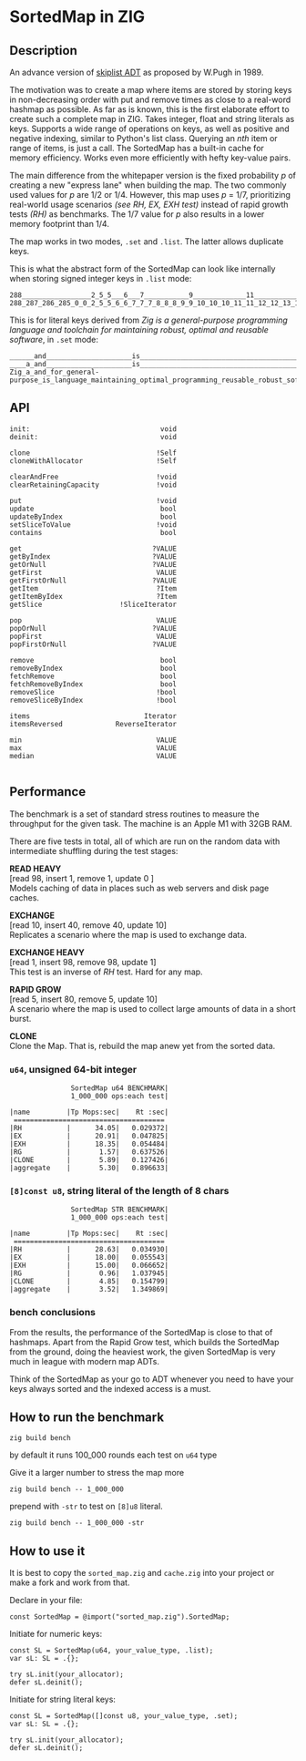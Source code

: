# SortedMap in ZIG

## Description
An advance version of [skiplist ADT](https://en.wikipedia.org/wiki/Skip_list) as proposed by W.Pugh in 1989.

The motivation was to create a map where items are stored by storing keys in non-decreasing order with put and remove times as close to a real-word hashmap as possible. As far as is known, this is the first elaborate effort to create such a complete map in ZIG. Takes integer, float and string literals as keys. Supports a wide range of operations on keys, as well as positive and negative indexing, similar to Python's list class. Querying an *nth* item or range of items, is just a call. The SortedMap has a built-in cache for memory efficiency. Works even more efficiently with hefty key-value pairs.

The main difference from the whitepaper version is the fixed probability *p* of creating a new "express lane" when building the map. The two commonly used values for *p* are 1/2 or 1/4. However, this map uses *p* = 1/7, prioritizing real-world usage scenarios *(see RH, EX, EXH test)* instead of rapid growth tests *(RH)* as benchmarks. The 1/7 value for *p* also results in a lower memory footprint than 1/4. 

The map works in two modes, `.set` and `.list`. The latter allows duplicate keys.

This is what the abstract form of the SortedMap can look like internally when storing signed integer keys in `.list` mode:

```______________________5_____6_____________________________11________________________________________________
288_________________2_5_5___6___7___________9_____________11__________________________________51_52____54___
288_287_286_285_0_0_2_5_5_6_6_7_7_7_8_8_8_9_9_10_10_10_11_11_12_12_13_13_13_14_14_15_15_15_50_51_52_53_54_55
```

This is for literal keys derived from *Zig is a general-purpose programming language and toolchain for maintaining robust, optimal and reusable software*, in `.set` mode:

```______and_____________________is____________________________________________________________________________
______and_____________________is____________________________________________________________________________
____a_and_____________________is___________________________________________________robust___________________
Zig_a_and_for_general-purpose_is_language_maintaining_optimal_programming_reusable_robust_software_toolchain
```

## API
```
init:                                void
deinit:                              void

clone                               !Self
cloneWithAllocator                  !Self

clearAndFree                        !void
clearRetainingCapacity              !void

put                                 !void
update                               bool
updateByIndex                        bool
setSliceToValue                     !void
contains                             bool

get                                ?VALUE
getByIndex                         ?VALUE
getOrNull                          ?VALUE
getFirst                            VALUE
getFirstOrNull                     ?VALUE
getItem                             ?Item
getItemByIdex                       ?Item
getSlice                   !SliceIterator

pop                                 VALUE
popOrNull                          ?VALUE
popFirst                            VALUE
popFirstOrNull                     ?VALUE

remove                               bool
removeByIndex                        bool
fetchRemove                          bool
fetchRemoveByIndex                   bool
removeSlice                         !bool
removeSliceByIndex                  !bool

items                            Iterator
itemsReversed             ReverseIterator

min                                 VALUE
max                                 VALUE
median                              VALUE


```
## Performance
The benchmark is a set of standard stress routines to measure the throughput for the given task. The machine is an Apple M1 with 32GB RAM.

There are five tests in total, all of which are run on the random data with intermediate shuffling during the test stages:

**READ HEAVY**\
[read 98, insert 1,  remove 1,  update 0 ]\
Models caching of data in places such as web servers and disk page caches.

**EXCHANGE**\
[read 10, insert 40, remove 40, update 10]\
Replicates a scenario where the map is used to exchange data.

**EXCHANGE HEAVY**\
[read 1, insert 98, remove 98, update 1]\
This test is an inverse of *RH* test. Hard for any map.

**RAPID GROW**\
[read 5,  insert 80, remove 5,  update 10]\
A scenario where the map is used to collect large amounts of data in a short burst.

**CLONE**\
Clone the Map. That is, rebuild the map anew yet from the sorted data.

### `u64`, unsigned 64-bit integer
```
               SortedMap u64 BENCHMARK|
               1_000_000 ops:each test|

|name         |Tp Mops:sec|    Rt :sec|
 =====================================
|RH           |      34.05|   0.029372|
|EX           |      20.91|   0.047825|
|EXH          |      18.35|   0.054484|
|RG           |       1.57|   0.637526|
|CLONE        |       5.89|   0.127426|
|aggregate    |       5.30|   0.896633|
```

### `[8]const u8`, string literal of the length of 8 chars
```
               SortedMap STR BENCHMARK|
               1_000_000 ops:each test|

|name         |Tp Mops:sec|    Rt :sec|
 =====================================
|RH           |      28.63|   0.034930|
|EX           |      18.00|   0.055543|
|EXH          |      15.00|   0.066652|
|RG           |       0.96|   1.037945|
|CLONE        |       4.85|   0.154799|
|aggregate    |       3.52|   1.349869|
```

### bench conclusions
From the results, the performance of the SortedMap is close to that of hashmaps. Apart from the Rapid Grow test, which builds the SortedMap from the ground, doing the heaviest work, the given SortedMap is very much in league with modern map ADTs.

Think of the SortedMap as your go to ADT whenever you need to have your keys always sorted and the indexed access is a must.

## How to run the benchmark
```
zig build bench
```
by default it runs 100_000 rounds each test on `u64` type

Give it a larger number to stress the map more
```
zig build bench -- 1_000_000
```
prepend with `-str` to test on `[8]u8` literal.
```
zig build bench -- 1_000_000 -str
```

## How to use it
It is best to copy the `sorted_map.zig` and `cache.zig` into your project or make a fork and work from that.

Declare in your file:
```zig
const SortedMap = @import("sorted_map.zig").SortedMap;
```

Initiate for numeric keys:
```zig
const SL = SortedMap(u64, your_value_type, .list);
var sL: SL = .{};

try sL.init(your_allocator);
defer sL.deinit();

```

Initiate for string literal keys:
```zig
const SL = SortedMap([]const u8, your_value_type, .set);
var sL: SL = .{};

try sL.init(your_allocator);
defer sL.deinit();
```













